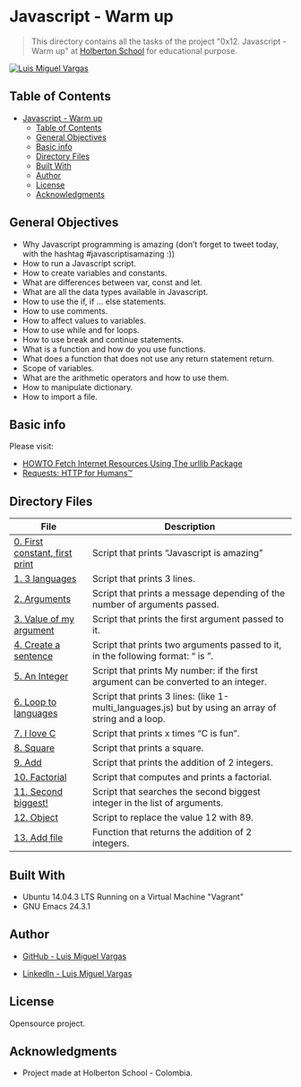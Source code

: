 # Javascript - Warm up

> This directory contains all the tasks of the project "0x12. Javascript - Warm up" at [Holberton School](https://www.holbertonschool.com "Holberton School.") for educational purpose.


[![Luis Miguel Vargas](https://img.shields.io/twitter/url?style=social&url=https%3A%2F%2Ftwitter.com%2Fluismvargasg1)](https://twitter.com/luismvargasg1)

## Table of Contents

- [Javascript - Warm up](#javascript---warm-up)
  - [Table of Contents](#table-of-contents)
  - [General Objectives](#general-objectives)
  - [Basic info](#basic-info)
  - [Directory Files](#directory-files)
  - [Built With](#built-with)
  - [Author](#author)
  - [License](#license)
  - [Acknowledgments](#acknowledgments)

## General Objectives

* Why Javascript programming is amazing (don’t forget to tweet today, with the hashtag #javascriptisamazing :))
* How to run a Javascript script.
* How to create variables and constants.
* What are differences between var, const and let.
* What are all the data types available in Javascript.
* How to use the if, if ... else statements.
* How to use comments.
* How to affect values to variables.
* How to use while and for loops.
* How to use break and continue statements.
* What is a function and how do you use functions.
* What does a function that does not use any return statement return.
* Scope of variables.
* What are the arithmetic operators and how to use them.
* How to manipulate dictionary.
* How to import a file.

## Basic info

Please visit:
- [HOWTO Fetch Internet Resources Using The urllib Package](https://docs.python.org/3/howto/urllib2.html)
- [Requests: HTTP for Humans™](https://requests.readthedocs.io/en/master/)

## Directory Files

| **File** | **Description** |
|----------|-----------------|
| [0. First constant, first print](./0-javascript_is_amazing.js) | Script that prints “Javascript is amazing” |
| [1. 3 languages](./1-multi_languages.js) | Script that prints 3 lines. |
| [2. Arguments](./2-arguments.js) | Script that prints a message depending of the number of arguments passed. |
| [3. Value of my argument](./3-value_argument.js) | Script that prints the first argument passed to it. |
| [4. Create a sentence](./4-concat.js) | Script that prints two arguments passed to it, in the following format: “ is ”. |
| [5. An Integer](./5-to_integer.js) | Script that prints My number: <first argument converted in integer> if the first argument can be converted to an integer. |
| [6. Loop to languages](./6-multi_languages_loop.js) | Script that prints 3 lines: (like 1-multi_languages.js) but by using an array of string and a loop. |
| [7. I love C](./7-multi_c.js) | Script that prints x times “C is fun”. |
| [8. Square](./8-square.js) | Script that prints a square. |
| [9. Add](./9-add.js) | Script that prints the addition of 2 integers. |
| [10. Factorial](./10-factorial.js) | Script that computes and prints a factorial. |
| [11. Second biggest!](./11-second_biggest.js) | Script that searches the second biggest integer in the list of arguments. |
| [12. Object](./12-object.js) | Script to replace the value 12 with 89. |
| [13. Add file](./13-add.js) | Function that returns the addition of 2 integers. |

## Built With

* Ubuntu 14.04.3 LTS Running on a Virtual Machine "Vagrant"
* GNU Emacs 24.3.1

## Author

* [GitHub - Luis Miguel Vargas](https://github.com/luismvargasg)

* [LinkedIn - Luis Miguel Vargas](https://www.linkedin.com/in/luismvargasg/)

## License

Opensource project.

## Acknowledgments

* Project made at Holberton School - Colombia.
